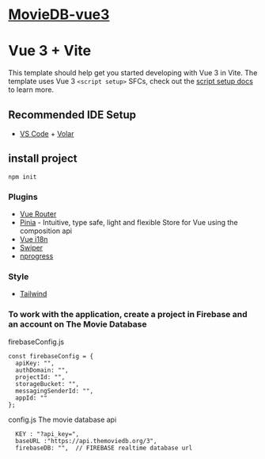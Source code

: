 # [MovieDB-vue3](movie-9107a.web.app/)

# Vue 3 + Vite

This template should help get you started developing with Vue 3 in Vite. The template uses Vue 3 `<script setup>` SFCs, check out the [script setup docs](https://v3.vuejs.org/api/sfc-script-setup.html#sfc-script-setup) to learn more.

## Recommended IDE Setup

- [VS Code](https://code.visualstudio.com/) + [Volar](https://marketplace.visualstudio.com/items?itemName=Vue.volar)


## install project 

```
npm init
```

### Plugins

- [Vue Router](https://github.com/vuejs/vue-router)
- [Pinia](https://pinia.esm.dev) - Intuitive, type safe, light and flexible Store for Vue using the composition api
- [Vue i18n](https://vue-i18n.intlify.dev/)
- [Swiper](https://swiperjs.com/)
- [nprogress](https://vuepress.vuejs.org/plugin/official/plugin-nprogress.html)

### Style 

- [Tailwind](https://tailwindcss.com/docs/guides/vite)


### To work with the application, create a project in Firebase and an account on The Movie Database
 
firebaseConfig.js
```
const firebaseConfig = {
  apiKey: "",
  authDomain: "",
  projectId: "",
  storageBucket: "",
  messagingSenderId: "",
  appId: ""
};
```

config.js
The movie database api
```
  KEY : "?api_key=",  
  baseURL :"https://api.themoviedb.org/3",
  firebaseDB: "",  // FIREBASE realtime database url
```


